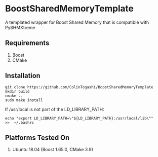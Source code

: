# BoostSharedMemoryTemplate

A templated wrapper for Boost Shared Memory that is compatible with PySHMXtreme

## Requirements
1. Boost
2. CMake

## Installation
```
git clone https://github.com/ColinTogashi/BoostSharedMemoryTemplate
mkdir build
cmake ..
sudo make install
```

If /usr/local is not part of the LD_LIBRARY_PATH:
```
echo "export LD_LIBRARY_PATH=\"${LD_LIBRARY_PATH}:/usr/local/lib\""  >>  ~/.bashrc
```

## Platforms Tested On

1. Ubuntu 18.04 (Boost 1.65.0, CMake 3.9)
